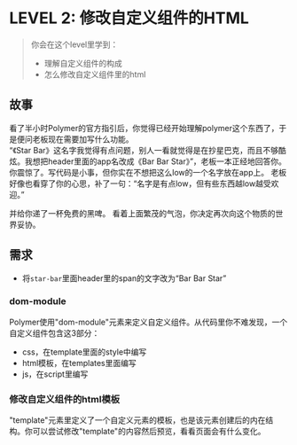# LEVEL 2: 修改自定义组件的HTML

> 你会在这个level里学到：
>
> - 理解自定义组件的构成
> - 怎么修改自定义组件里的html

## 故事
看了半小时Polymer的官方指引后，你觉得已经开始理解polymer这个东西了，于是便问老板现在需要加写什么功能。  
“《Star Bar》这名字我觉得有点问题，别人一看就觉得是在抄星巴克，而且不够酷炫。我想把header里面的app名改成《Bar Bar Star》”，老板一本正经地回答你。  
你震惊了。写代码是小事，但你实在不想把这么low的一个名字放在app上。
老板好像也看穿了你的心思，补了一句：“名字是有点low，但有些东西越low越受欢迎。”  

并给你递了一杯免费的黑啤。
看着上面繁茂的气泡，你决定再次向这个物质的世界妥协。

## 需求

- 将`star-bar`里面header里的span的文字改为“Bar Bar Star”

### dom-module
Polymer使用"dom-module"元素来定义自定义组件。从代码里你不难发现，一个自定义组件包含这3部分：

- css，在template里面的style中编写
- html模板，在templates里面编写
- js，在script里编写

### 修改自定义组件的html模板
"template"元素里定义了一个自定义元素的模板，也是该元素创建后的内在结构。你可以尝试修改"template"的内容然后预览，看看页面会有什么变化。